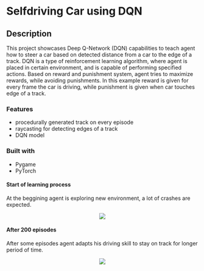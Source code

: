 # Selfdriving Car using DQN

## Description
This project showcases Deep Q-Network (DQN) capabilities to teach agent how to steer a car based on detected distance from a car to the edge of a track.
DQN is a type of reinforcement learning algorithm, where agent is placed in certain environment, and is capable of performing specified actions.
Based on reward and punishment system, agent tries to maximize rewards, while avoiding punishments. In this example reward is given for every frame the car is driving, while punishment is given when car touches edge of a track.

### Features
- procedurally generated track on every episode
- raycasting for detecting edges of a track
- DQN model 

### Built with
- Pygame
- PyTorch

#### Start of learning process
At the beggining agent is exploring new environment, a lot of crashes are expected.
<div align="center">
    <img src="images/first_episodes.gif" />
</div>

#### After 200 episodes
After some episodes agent adapts his driving skill to stay on track for longer period of time.
<div align="center">
    <img src="images/first_episodes.gif" />
</div>

